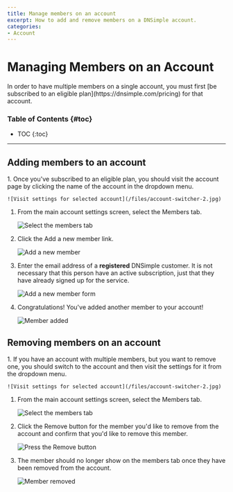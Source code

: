 ```yaml
---
title: Manage members on an account
excerpt: How to add and remove members on a DNSimple account.
categories:
- Account
---
```


# Managing Members on an Account

<note>
In order to have multiple members on a single account, you must first [be subscribed to an eligible plan](https://dnsimple.com/pricing) for that account.
</note>

### Table of Contents {#toc}

* TOC
{:toc}

---

## Adding members to an account

<div class="section-steps" markdown="1">
1. Once you've subscribed to an eligible plan, you should visit the account page by clicking the name of the account in the dropdown menu.

    ![Visit settings for selected account](/files/account-switcher-2.jpg)

1. From the main account settings screen, select the <label>Members</label> tab.

    ![Select the members tab](/files/add-member-account-link.jpg)

1. Click the <label>Add a new member</label> link.

    ![Add a new member](/files/add-member-link-members-screen.jpg)

1. Enter the email address of a __registered__ DNSimple customer. It is not necessary that this person have an active subscription, just that they have already signed up for the service.

    ![Add a new member form](/files/add-member-screen.jpg)

1. Congratulations! You've added another member to your account!

    ![Member added](/files/add-member-added-members-screen.jpg)

</div>

## Removing members on an account

<div class="section-steps" markdown="1">
1. If you have an account with multiple members, but you want to remove one, you should switch to the account and then visit the settings for it from the dropdown menu.

    ![Visit settings for selected account](/files/account-switcher-2.jpg)

1. From the main account settings screen, select the <label>Members</label> tab.

    ![Select the members tab](/files/add-member-account-link.jpg)

1. Click the <label>Remove</label> button for the member you'd like to remove from the account and confirm that you'd like to remove this member.

    ![Press the Remove button](/files/remove-member-button.jpg)

1. The member should no longer show on the members tab once they have been removed from the account.

    ![Member removed](/files/remove-member-removed.jpg)

</div>
